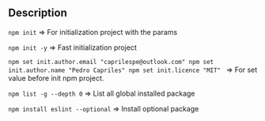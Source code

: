 ## Description

`npm init` => For initialization project with the params

`npm init -y` => Fast initialization project

`npm set init.author.email "caprilespe@outlook.com"
npm set init.author.name "Pedro Capriles"
npm set init.licence "MIT"
` => For set value before init npm project.

`npm list -g --depth 0` => List all global installed package

`npm install eslint --optional` => Install optional package